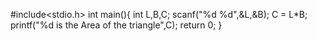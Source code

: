#include<stdio.h>
int main(){
    int L,B,C;
    scanf("%d %d",&L,&B);
    C = L*B;
    printf("%d is the Area of the triangle",C);
    return 0;
}


